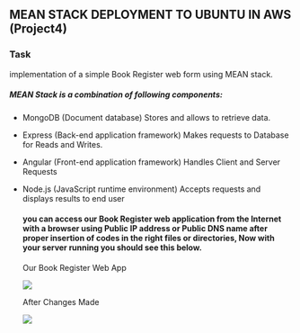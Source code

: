 ## MEAN STACK DEPLOYMENT TO UBUNTU IN AWS (Project4)
### Task
implementation of a simple Book Register web form using MEAN stack.
##### MEAN Stack is a combination of following components:

- MongoDB (Document database)  Stores and allows to retrieve data.
- Express (Back-end application framework)  Makes requests to Database for Reads and Writes.
- Angular (Front-end application framework)  Handles Client and Server Requests
- Node.js (JavaScript runtime environment)  Accepts requests and displays results to end user
  
   #### you can access our Book Register web application from the Internet with a browser using Public IP address or Public DNS name after proper insertion of codes in the right files or directories, Now with your server running you should see this below.
  
   Our Book Register Web App
  
  ![](https://github.com/BigTesty8/project-4/assets/137091610/45a77697-9405-4359-8c1b-6a359a884d41)



  After Changes Made
  
  ![](https://github.com/BigTesty8/project-4/assets/137091610/4fa60a39-e6b4-4ff4-8b2b-09f80c05df57)

